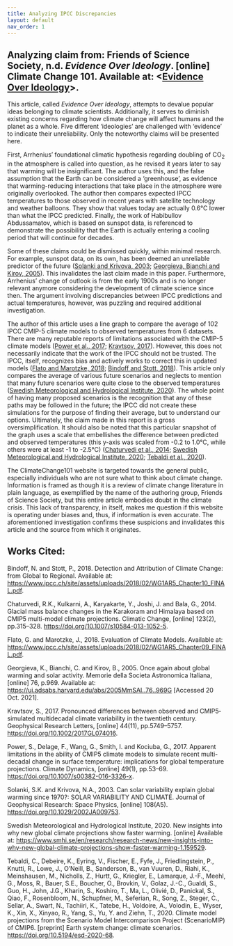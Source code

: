 ```yaml
---
title: Analyzing IPCC Discrepancies
layout: default
nav_order: 1
---
```


## Analyzing claim from: Friends of Science Society, n.d. *Evidence Over Ideology*. [online] Climate Change 101. Available at: <[Evidence Over Ideology](http://climatechange101.ca/learn-more-about-climate-change/evidence-over-ideology)>.

This article, called *Evidence Over Ideology*, attempts to devalue popular ideas belonging to climate scientists. Additionally, it serves to diminish existing concerns regarding how climate change will affect humans and the planet as a whole. Five different ‘ideologies’ are challenged with ‘evidence’ to indicate their unreliability. Only the noteworthy claims will be presented here. 

First, Arrhenius’ foundational climatic hypothesis regarding doubling of CO<sub>2</sub> in the atmosphere is called into question, as he revised it years later to say that warming will be insignificant. The author uses this, and the false assumption that the Earth can be considered a ‘greenhouse’, as evidence that warming-reducing interactions that take place in the atmosphere were originally overlooked. The author then compares expected IPCC temperatures to those observed in recent years with satellite technology and weather balloons. They show that values today are actually 0.6&deg;C lower than what the IPCC predicted. Finally, the work of Habibullov Abdussamatov, which is based on sunspot data, is referenced to demonstrate the possibility that the Earth is actually entering a cooling period that will continue for decades. 

Some of these claims could be dismissed quickly, within minimal research. For example, sunspot data, on its own, has been deemed an unreliable predictor of the future ([Solanki and Krivova, 2003](https://doi.org/10.1029/2002JA009753); [Georgieva, Bianchi and Kirov, 2005](https://ui.adsabs.harvard.edu/abs/2005MmSAI..76..969G)). This invalidates the last claim made in this paper. Furthermore, Arrhenius’ change of outlook is from the early 1900s and is no longer relevant anymore considering the development of climate science since then. The argument involving discrepancies between IPCC predictions and actual temperatures, however, was puzzling and required additional investigation. 

The author of this article uses a line graph to compare the average of 102 IPCC CMIP-5 climate models to observed temperatures from 6 datasets. There are many reputable reports of limitations associated with the CMIP-5 climate models ([Power et al., 2017](https://doi.org/10.1007/s00382-016-3326-x); [Kravtsov, 2017](https://doi.org/10.1002/2017GL074016)). However, this does not necessarily indicate that the work of the IPCC should not be trusted. The IPCC, itself, recognizes bias and actively works to correct this in updated models ([Flato and Marotzke, 2018](https://www.ipcc.ch/site/assets/uploads/2018/02/WG1AR5_Chapter09_FINAL.pdf); [Bindoff and Stott, 2018](https://www.ipcc.ch/site/assets/uploads/2018/02/WG1AR5_Chapter10_FINAL.pdf)). This article only compares the average of various future scenarios and neglects to mention that many future scenarios were quite close to the observed temperatures ([Swedish Meteorological and Hydrological Institute, 2020](https://www.smhi.se/en/research/research-news/new-insights-into-why-new-global-climate-projections-show-faster-warming-1.159529)). The whole point of having many proposed scenarios is the recognition that any of these paths may be followed in the future; the IPCC did not create these simulations for the purpose of finding their average, but to understand our options. Ultimately, the claim made in this report is a gross oversimplification. It should also be noted that this particular snapshot of the graph uses a scale that embellishes the difference between predicted and observed temperatures (this y-axis was scaled from -0.2 to 1.0&deg;C, while others were at least -1 to -2.5&deg;C) ([Chaturvedi et al., 2014](https://doi.org/10.1007/s10584-013-1052-5); [Swedish Meteorological and Hydrological Institute, 2020](https://www.smhi.se/en/research/research-news/new-insights-into-why-new-global-climate-projections-show-faster-warming-1.159529); [Tebaldi et al., 2020](https://doi.org/10.5194/esd-2020-68)).

The ClimateChange101 website is targeted towards the general public, especially individuals who are not sure what to think about climate change. Information is framed as though it is a review of climate change literature in plain language, as exemplified by the name of the authoring group, Friends of Science Society, but this entire article embodies doubt in the climate crisis. This lack of transparency, in itself, makes me question if this website is operating under biases and, thus, if information is even accurate. The aforementioned investigation confirms these suspicions and invalidates this article and the source from which it originates. 

## Works Cited:

Bindoff, N. and Stott, P., 2018. Detection and Attribution of Climate Change: from Global to Regional. Available at: <https://www.ipcc.ch/site/assets/uploads/2018/02/WG1AR5_Chapter10_FINAL.pdf>. 

Chaturvedi, R.K., Kulkarni, A., Karyakarte, Y., Joshi, J. and Bala, G., 2014. Glacial mass balance changes in the Karakoram and Himalaya based on CMIP5 multi-model climate projections. Climatic Change, [online] 123(2), pp.315–328. https://doi.org/10.1007/s10584-013-1052-5. 

Flato, G. and Marotzke, J., 2018. Evaluation of Climate Models. Available at: <https://www.ipcc.ch/site/assets/uploads/2018/02/WG1AR5_Chapter09_FINAL.pdf>.

Georgieva, K., Bianchi, C. and Kirov, B., 2005. Once again about global warming and solar activity. Memorie della Societa Astronomica Italiana, [online] 76, p.969. Available at: <https://ui.adsabs.harvard.edu/abs/2005MmSAI..76..969G> [Accessed 20 Oct. 2021]. 

Kravtsov, S., 2017. Pronounced differences between observed and CMIP5‐simulated multidecadal climate variability in the twentieth century. Geophysical Research Letters, [online] 44(11), pp.5749–5757. https://doi.org/10.1002/2017GL074016. 

Power, S., Delage, F., Wang, G., Smith, I. and Kociuba, G., 2017. Apparent limitations in the ability of CMIP5 climate models to simulate recent multi-decadal change in surface temperature: implications for global temperature projections. Climate Dynamics, [online] 49(1), pp.53–69. https://doi.org/10.1007/s00382-016-3326-x. 

Solanki, S.K. and Krivova, N.A., 2003. Can solar variability explain global warming since 1970?: SOLAR VARIABILITY AND CLIMATE. Journal of Geophysical Research: Space Physics, [online] 108(A5). https://doi.org/10.1029/2002JA009753. 

Swedish Meteorological and Hydrological Institute, 2020. New insights into why new global climate projections show faster warming. [online] Available at: <https://www.smhi.se/en/research/research-news/new-insights-into-why-new-global-climate-projections-show-faster-warming-1.159529>. 

Tebaldi, C., Debeire, K., Eyring, V., Fischer, E., Fyfe, J., Friedlingstein, P., Knutti, R., Lowe, J., O’Neill, B., Sanderson, B., van Vuuren, D., Riahi, K., Meinshausen, M., Nicholls, Z., Hurtt, G., Kriegler, E., Lamarque, J.-F., Meehl, G., Moss, R., Bauer, S.E., Boucher, O., Brovkin, V., Golaz, J.-C., Gualdi, S., Guo, H., John, J.G., Kharin, S., Koshiro, T., Ma, L., Olivié, D., Panickal, S., Qiao, F., Rosenbloom, N., Schupfner, M., Seferian, R., Song, Z., Steger, C., Sellar, A., Swart, N., Tachiiri, K., Tatebe, H., Voldoire, A., Volodin, E., Wyser, K., Xin, X., Xinyao, R., Yang, S., Yu, Y. and Ziehn, T., 2020. Climate model projections from the Scenario Model Intercomparison Project (ScenarioMIP) of CMIP6. [preprint] Earth system change: climate scenarios. https://doi.org/10.5194/esd-2020-68.
